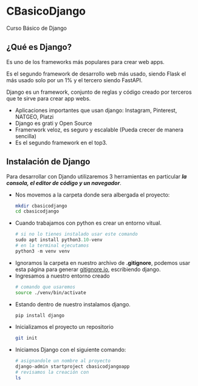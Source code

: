 # CBasicoDjango
Curso Básico de Django

## ¿Qué es Django?
  Es uno de los frameworks más populares para crear web apps.

  Es el segundo framework de desarrollo web más usado, siendo Flask el más usado solo por un 1% y el tercero siendo FastAPI.

  Django es un framework, conjunto de reglas y código creado por terceros que te sirve para crear app webs.

  - Aplicaciones importantes que usan django: Instagram, Pinterest, NATGEO, Platzi
  - Django es grati y Open Source
  - Framerwork veloz, es seguro y escalable (Pueda crecer de manera sencilla)
  - Es el segundo framework en el top3.

## Instalación de Django
  Para desarrollar con Djando utilizaremos 3 herramientas en particular ***la consola, el editor de código y un navegador***.

  - Nos movemos a la carpeta donde sera albergada el proyecto:
    ```bash
    mkdir cbasicodjango
    cd cbasicodjango
    ```
  - Cuando trabajamos con python es crear un entorno vitual.
    ```python
    # si no lo tienes instalado usar este comando
    sudo apt install python3.10-venv
    # en la terminal ejecutamos
    python3 -m venv venv
    ```
  - Ignoramos la carpeta en nuestro archivo de **.gitignore**, podemos usar esta página para generar [gitignore.io](https://www.toptal.com/developers/gitignore), escribiendo django.
  - Ingresamos a nuestro entorno creado
    ```bash
    # comando que usaremos
    source ./venv/bin/activate
    ``` 
  - Estando dentro de nuestro instalamos django.
    ```bash
    pip install django
    ```
  - Inicializamos el proyecto un repositorio
    ```bash
    git init
    ```
  - Iniciamos Django con el siguiente comando:
    ```bash
    # asignandole un nombre al proyecto
    django-admin startproject cbasicodjangoapp
    # revisamos la creación con
    ls
    ```